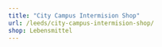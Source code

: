 ```yaml
---
title: "City Campus Intermision Shop"
url: /leeds/city-campus-intermision-shop/
shop: Lebensmittel
---
```

